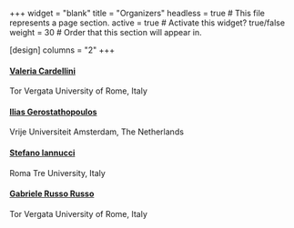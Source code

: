 +++
widget = "blank" 
title = "Organizers"
headless = true  # This file represents a page section.
active = true  # Activate this widget? true/false
weight = 30  # Order that this section will appear in.

[design]
columns = "2"
+++

<div class="row">


  <div class="col-lg-6 col-md-6 mb-6">
    <div class="card experience course shadow-sm rounded-0 border-0">
      <div class="card-body">
        <a href="http://www.ce.uniroma2.it/~valeria/" target="_blank" rel="noopener">
          <h4 class="card-title exp-title text-muted my-0">Valeria Cardellini</h4>
          </a>
        <div class="card-subtitle my-0 article-metadata">
            Tor Vergata University of Rome, Italy
<span class="middot-divider"></span>
</div> </div> </div>
  </div>

  <div class="col-lg-6 col-md-6 mb-6">
    <div class="card experience course shadow-sm rounded-0 border-0">
      <div class="card-body">
      <a href="https://iliasger.github.io/" target="_blank" rel="noopener">
          <h4 class="card-title exp-title text-muted my-0">Ilias Gerostathopoulos</h4>
	  </a>
        <div class="card-subtitle my-0 article-metadata">
        Vrije Universiteit Amsterdam, The Netherlands
<span class="middot-divider"></span>
</div> </div> </div>
  </div>

  <div class="col-lg-6 col-md-6 mb-6">
    <div class="card experience course shadow-sm rounded-0 border-0">
      <div class="card-body">
      <a href="https://scholar.google.it/citations?user=faF-XgoAAAAJ&hl=en" target="_blank" rel="noopener">
          <h4 class="card-title exp-title text-muted my-0">Stefano Iannucci</h4>
	  </a>
        <div class="card-subtitle my-0 article-metadata">
        Roma Tre University, Italy
<span class="middot-divider"></span>
</div> </div> </div>
  </div>

  <div class="col-lg-6 col-md-6 mb-6">
    <div class="card experience course shadow-sm rounded-0 border-0">
      <div class="card-body">
        <a href="https://grussorusso.github.io" target="_blank" rel="noopener">
          <h4 class="card-title exp-title text-muted my-0">Gabriele Russo Russo</h4>
          </a>
        <div class="card-subtitle my-0 article-metadata">
            Tor Vergata University of Rome, Italy
<span class="middot-divider"></span>
</div> </div> </div>
  </div>

</div>
